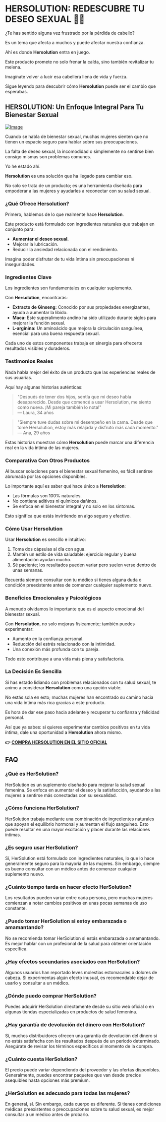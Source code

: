 # HERSOLUTION: REDESCUBRE TU DESEO SEXUAL 🌸✨

¿Te has sentido alguna vez frustrado por la pérdida de cabello? 

Es un tema que afecta a muchos y puede afectar nuestra confianza. 

Ahí es donde **Hersolution** entra en juego. 

Este producto promete no solo frenar la caída, sino también revitalizar tu melena. 

Imagínate volver a lucir esa cabellera llena de vida y fuerza. 

Sigue leyendo para descubrir cómo **Hersolution** puede ser el cambio que esperabas.

## HERSOLUTION: Un Enfoque Integral Para Tu Bienestar Sexual

[![Image](https://www2.sellhealth.com/231/HerSol_logo_500px120px.jpg)](https://gchaffi.com/6FTSQW5Y)

Cuando se habla de bienestar sexual, muchas mujeres sienten que no tienen un espacio seguro para hablar sobre sus preocupaciones. 

La falta de deseo sexual, la incomodidad o simplemente no sentirse bien consigo mismas son problemas comunes. 

Yo he estado ahí.

**Hersolution** es una solución que ha llegado para cambiar eso. 

No solo se trata de un producto; es una herramienta diseñada para empoderar a las mujeres y ayudarles a reconectar con su salud sexual.

### ¿Qué Ofrece Hersolution?

Primero, hablemos de lo que realmente hace **Hersolution**. 

Este producto está formulado con ingredientes naturales que trabajan en conjunto para:

- **Aumentar el deseo sexual.**
- Mejorar la lubricación.
- Reducir la ansiedad relacionada con el rendimiento.

Imagina poder disfrutar de tu vida íntima sin preocupaciones ni inseguridades.

### Ingredientes Clave

Los ingredientes son fundamentales en cualquier suplemento. 

Con **Hersolution**, encontrarás:

- **Extracto de Ginseng:** Conocido por sus propiedades energizantes, ayuda a aumentar la libido.
- **Maca:** Este superalimento andino ha sido utilizado durante siglos para mejorar la función sexual.
- **L-arginina:** Un aminoácido que mejora la circulación sanguínea, esencial para una buena respuesta sexual.

Cada uno de estos componentes trabaja en sinergia para ofrecerte resultados visibles y duraderos.

### Testimonios Reales

Nada habla mejor del éxito de un producto que las experiencias reales de sus usuarias. 

Aquí hay algunas historias auténticas:

> "Después de tener dos hijos, sentía que mi deseo había desaparecido. Desde que comencé a usar Hersolution, me siento como nueva. ¡Mi pareja también lo nota!"  
> — Laura, 34 años

> "Siempre tuve dudas sobre mi desempeño en la cama. Desde que tomé Hersolution, estoy más relajada y disfruto más cada momento."  
> — Ana, 29 años

Estas historias muestran cómo **Hersolution** puede marcar una diferencia real en la vida íntima de las mujeres.

### Comparativa Con Otros Productos

Al buscar soluciones para el bienestar sexual femenino, es fácil sentirse abrumada por las opciones disponibles. 

Lo importante aquí es saber qué hace único a **Hersolution**:

- Las fórmulas son 100% naturales.
- No contiene aditivos ni químicos dañinos.
- Se enfoca en el bienestar integral y no solo en los síntomas.

Esto significa que estás invirtiendo en algo seguro y efectivo.

### Cómo Usar Hersolution

Usar **Hersolution** es sencillo e intuitivo:

1. Toma dos cápsulas al día con agua.
2. Mantén un estilo de vida saludable: ejercicio regular y buena alimentación ayudan mucho.
3. Sé paciente; los resultados pueden variar pero suelen verse dentro de unas semanas.

Recuerda siempre consultar con tu médico si tienes alguna duda o condición preexistente antes de comenzar cualquier suplemento nuevo.

### Beneficios Emocionales y Psicológicos

A menudo olvidamos lo importante que es el aspecto emocional del bienestar sexual. 

Con **Hersolution**, no solo mejoras físicamente; también puedes experimentar:

- Aumento en la confianza personal.
- Reducción del estrés relacionado con la intimidad.
- Una conexión más profunda con tu pareja.

Todo esto contribuye a una vida más plena y satisfactoria.

### La Decisión Es Sencilla

Si has estado lidiando con problemas relacionados con tu salud sexual, te animo a considerar **Hersolution** como una opción viable. 

No estás sola en esto; muchas mujeres han encontrado su camino hacia una vida íntima más rica gracias a este producto.

Es hora de dar ese paso hacia adelante y recuperar tu confianza y felicidad personal.

Así que ya sabes: si quieres experimentar cambios positivos en tu vida íntima, dale una oportunidad a **Hersolution** ahora mismo.



**👉 [COMPRA HERSOLUTION EN EL SITIO OFICIAL](https://gchaffi.com/6FTSQW5Y)**

## FAQ

### ¿Qué es HerSolution?
HerSolution es un suplemento diseñado para mejorar la salud sexual femenina. Se enfoca en aumentar el deseo y la satisfacción, ayudando a las mujeres a sentirse más conectadas con su sexualidad.

### ¿Cómo funciona HerSolution?
HerSolution trabaja mediante una combinación de ingredientes naturales que apoyan el equilibrio hormonal y aumentan el flujo sanguíneo. Esto puede resultar en una mayor excitación y placer durante las relaciones íntimas.

### ¿Es seguro usar HerSolution?
Sí, HerSolution está formulado con ingredientes naturales, lo que lo hace generalmente seguro para la mayoría de las mujeres. Sin embargo, siempre es bueno consultar con un médico antes de comenzar cualquier suplemento nuevo.

### ¿Cuánto tiempo tarda en hacer efecto HerSolution?
Los resultados pueden variar entre cada persona, pero muchas mujeres comienzan a notar cambios positivos en unas pocas semanas de uso constante.

### ¿Puedo tomar HerSolution si estoy embarazada o amamantando?
No se recomienda tomar HerSolution si estás embarazada o amamantando. Es mejor hablar con un profesional de la salud para obtener orientación específica.

### ¿Hay efectos secundarios asociados con HerSolution?
Algunos usuarios han reportado leves molestias estomacales o dolores de cabeza. Si experimentas algún efecto inusual, es recomendable dejar de usarlo y consultar a un médico.

### ¿Dónde puedo comprar HerSolution?
Puedes adquirir HerSolution directamente desde su sitio web oficial o en algunas tiendas especializadas en productos de salud femenina.

### ¿Hay garantía de devolución del dinero con HerSolution?
Sí, muchos distribuidores ofrecen una garantía de devolución del dinero si no estás satisfecha con los resultados después de un periodo determinado. Asegúrate de revisar los términos específicos al momento de la compra.

### ¿Cuánto cuesta HerSolution?
El precio puede variar dependiendo del proveedor y las ofertas disponibles. Generalmente, puedes encontrar paquetes que van desde precios asequibles hasta opciones más premium.

### ¿HerSolution es adecuado para todas las mujeres?
En general, sí. Sin embargo, cada cuerpo es diferente. Si tienes condiciones médicas preexistentes o preocupaciones sobre tu salud sexual, es mejor consultar a un médico antes de probarlo.
